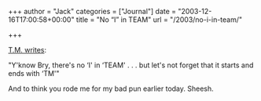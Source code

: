 +++
author = "Jack"
categories = ["Journal"]
date = "2003-12-16T17:00:58+00:00"
title = "No “I” in TEAM"
url = "/2003/no-i-in-team/"

+++

[T.M. writes][1]:

"Y'know Bry, there's no &#8216;I' in &#8216;TEAM' . . . but let's not forget that it starts and ends with &#8216;TM'"

And to think you rode me for my bad pun earlier today. Sheesh.

 [1]: http://www.tmcamp.com/ "T.M. Camp"